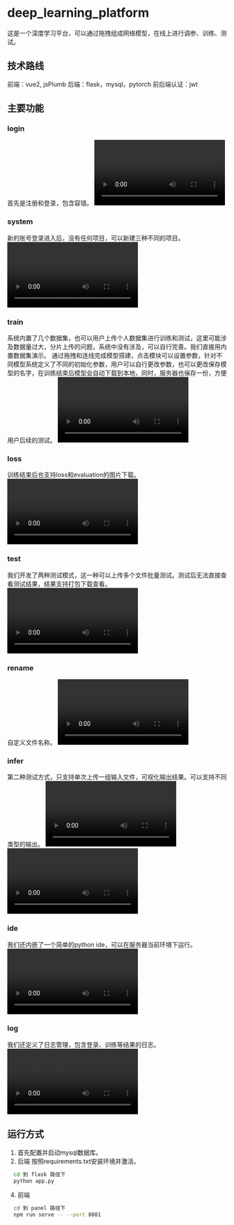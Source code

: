 # deep_learning_platform

这是一个深度学习平台，可以通过拖拽组成网络模型，在线上进行调参、训练、测试。

## 技术路线
前端：vue2, jsPlumb
后端：flask，mysql，pytorch
前后端认证：jwt

## 主要功能

### login
首先是注册和登录，包含容错。
<video src="/videos/login.mp4" controls="controls">您的浏览器不支持播放该视频！</video>

### system
新的账号登录进入后，没有任何项目，可以新建三种不同的项目。
<video src="/videos/system.mp4" controls="controls">您的浏览器不支持播放该视频！</video>

### train
系统内置了几个数据集，也可以用户上传个人数据集进行训练和测试，这里可能涉及数据量过大，分片上传的问题，系统中没有涉及，可以自行完善。我们直接用内置数据集演示。
通过拖拽和连线完成模型搭建，点击模块可以设置参数，针对不同模型系统定义了不同的初始化参数，用户可以自行更改参数，也可以更改保存模型的名字，在训练结束后模型会自动下载到本地，同时，服务器也保存一份，方便用户后续的测试。
<video src="/videos/train.mp4" controls="controls">您的浏览器不支持播放该视频！</video>

### loss
训练结束后也支持loss和evaluation的图片下载。
<video src="/videos/loss.mp4" controls="controls">您的浏览器不支持播放该视频！</video>

### test
我们开发了两种测试模式，这一种可以上传多个文件批量测试。测试后无法直接查看测试结果，结果支持打包下载查看。
<video src="/videos/test.mp4" controls="controls">您的浏览器不支持播放该视频！</video>

### rename
自定义文件名称。
<video src="/videos/rename.mp4" controls="controls">您的浏览器不支持播放该视频！</video>

### infer
第二种测试方式，只支持单次上传一组输入文件，可视化输出结果。可以支持不同类型的输出。
<video src="/videos/csv_infer.mp4" controls="controls">您的浏览器不支持播放该视频！</video>
<video src="/videos/png_infer.mp4" controls="controls">您的浏览器不支持播放该视频！</video>

### ide
我们还内嵌了一个简单的python ide，可以在服务器当前环境下运行。
<video src="/videos/ide.mp4" controls="controls">您的浏览器不支持播放该视频！</video>

### log
我们还定义了日志管理，包含登录、训练等结果的日志。
<video src="/videos/log.mp4" controls="controls">您的浏览器不支持播放该视频！</video>


## 运行方式
1. 首先配置并启动mysql数据库。
2. 后端
按照requirements.txt安装环境并激活。
```bash
  cd 到 flask 路径下
  python app.py
```
4. 前端
```bash
  cd 到 panel 路径下
  npm run serve -- --port 8081
```


